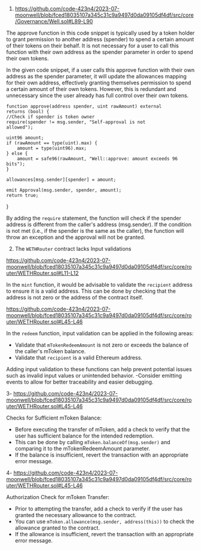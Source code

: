 1. https://github.com/code-423n4/2023-07-moonwell/blob/fced18035107a345c31c9a9497d0da09105df4df/src/core/Governance/Well.sol#L89-L90


The approve function in this code snippet is typically used by a token holder to grant permission to another address (spender) to spend a certain amount of their tokens on their behalf. It is not necessary for a user to call this function with their own address as the spender parameter in order to spend their own tokens.

In the given code snippet, if a user calls this approve function with their own address as the spender parameter, it will update the allowances mapping for their own address, effectively granting themselves permission to spend a certain amount of their own tokens. However, this is redundant and unnecessary since the user already has full control over their own tokens.

    function approve(address spender, uint rawAmount) external       
    returns (bool) {
    //Check if spender is token owner 
    require(spender != msg.sender, "Self-approval is not    
    allowed");
    
    uint96 amount;
    if (rawAmount == type(uint).max) {
        amount = type(uint96).max;
    } else {
        amount = safe96(rawAmount, "Well::approve: amount exceeds 96 bits");
    }

    allowances[msg.sender][spender] = amount;

    emit Approval(msg.sender, spender, amount);
    return true;
}

By adding the `require` statement, the function will check if the spender address is different from the caller's address (msg.sender). If the condition is not met (i.e., if the spender is the same as the caller), the function will throw an exception and the approval will not be granted.

2. The `WETHRouter` contract lacks Input validations 

https://github.com/code-423n4/2023-07-moonwell/blob/fced18035107a345c31c9a9497d0da09105df4df/src/core/router/WETHRouter.sol#L11-L12

In the `mint` function, it would be advisable to validate the `recipient` address to ensure it is a valid address. This can be done by checking that the address is not zero or the address of the contract itself.


https://github.com/code-423n4/2023-07-moonwell/blob/fced18035107a345c31c9a9497d0da09105df4df/src/core/router/WETHRouter.sol#L45-L46

In the `redeem` function, input validation can be applied in the following areas:
   - Validate that `mTokenRedeemAmount` is not zero or exceeds the balance of the caller's mToken balance.
   - Validate that `recipient` is a valid Ethereum address.
   
Adding input validation to these functions can help prevent potential issues such as invalid input values or unintended behavior.
  -Consider emitting events to allow for better traceability and easier debugging.

3-
https://github.com/code-423n4/2023-07-moonwell/blob/fced18035107a345c31c9a9497d0da09105df4df/src/core/router/WETHRouter.sol#L45-L46

 Checks for Sufficient mToken Balance:
   - Before executing the transfer of mToken, add a check to verify that the user has sufficient balance for the intended redemption.
   - This can be done by calling `mToken.balanceOf(msg.sender)` and comparing it to the mTokenRedeemAmount parameter.
   - If the balance is insufficient, revert the transaction with an appropriate error message.

4-
https://github.com/code-423n4/2023-07-moonwell/blob/fced18035107a345c31c9a9497d0da09105df4df/src/core/router/WETHRouter.sol#L45-L46

Authorization Check for mToken Transfer:
   - Prior to attempting the transfer, add a check to verify if the user has granted the necessary allowance to the contract.
   - You can use `mToken.allowance(msg.sender, address(this))` to check the allowance granted to the contract.
   - If the allowance is insufficient, revert the transaction with an appropriate error message.